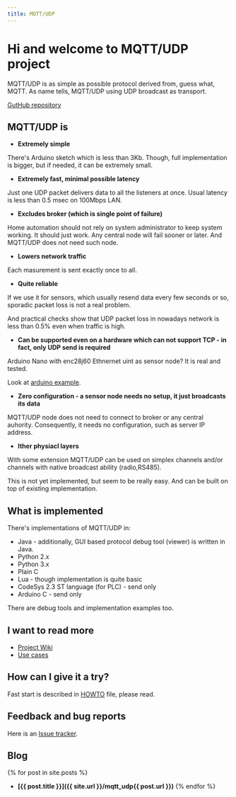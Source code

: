 ```yaml
---
title: MQTT/UDP
---
```


# Hi and welcome to MQTT/UDP project

MQTT/UDP is as simple as possible protocol derived from, guess what, MQTT.
As name tells, MQTT/UDP using UDP broadcast as transport.

[GutHub repository](https://github.com/dzavalishin/mqtt_udp)

## MQTT/UDP is

* **Extremely simple**

There's Arduino sketch which is less than 3Kb. Though, full implementation is bigger,
but if needed, it can be extremely small.

* **Extremely fast, minimal possible latency**

Just one UDP packet delivers data to all the listeners at once. Usual latency is less than 0.5 msec on 100Mbps LAN.

* **Excludes broker (which is single point of failure)**

Home automation should not rely on system administrator to keep system working. It should just work. Any central
node will fail sooner or later. And MQTT/UDP does not need such node.

* **Lowers network traffic**

Each masurement is sent exactly once to all.

* **Quite reliable**

If we use it for sensors, which usually resend data every few seconds or so, sporadic packet loss is not a real problem.

And practical checks show that UDP packet loss in nowadays network is less than 0.5% even when traffic is high.

* **Can be supported even on a hardware which can not support TCP - in fact, only UDP send is required**

Arduino Nano with enc28j60 Ethnernet uint as sensor node? It is real and tested.

Look at [arduino example](https://github.com/dzavalishin/mqtt_udp/tree/master/lang/arduino).

* **Zero configuration - a sensor node needs no setup, it just broadcasts its data**

MQTT/UDP node does not need to connect to broker or any central auhority. Consequently, it needs no configuration,
such as server IP address.

* **Ither physiacl layers**

With some extension MQTT/UDP can be used on simplex channels and/or channels with native broadcast ability (radio,RS485).

This is not yet implemented, but seem to be really easy. And can be built on top of existing implementation.


## What is implemented

There's implementations of MQTT/UDP in:

* Java - additionally, GUI based protocol debug tool (viewer) is written in Java.
* Python 2.x 
* Python 3.x 
* Plain C
* Lua - though implementation is quite basic
* CodeSys 2.3 ST language (for PLC) - send only
* Arduino C - send only

There are debug tools and implementation examples too.


## I want to read more

* [Project Wiki](https://github.com/dzavalishin/mqtt_udp/wiki)
* [Use cases](https://github.com/dzavalishin/mqtt_udp/blob/master/dox/Topologies.md)

## How can I give it a try?

Fast start is described in [HOWTO](https://raw.githubusercontent.com/dzavalishin/mqtt_udp/master/HOWTO) file, please read.




## Feedback and bug reports

Here is an [Issue tracker](https://github.com/dzavalishin/mqtt_udp/issues).


## Blog

{% for post in site.posts %}
* **[{{ post.title }}]({{ site.url }}/mqtt_udp{{ post.url }})**
{% endfor %}

